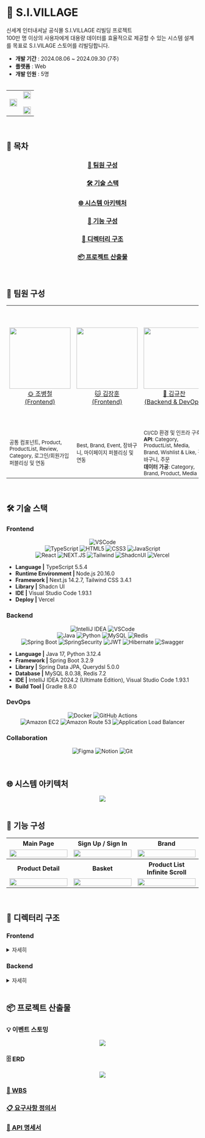 # 🛒 S.I.VILLAGE
신세계 인터내셔날 공식몰 S.I.VILLAGE 리빌딩 프로젝트 <br>
100만 명 이상의 사용자에게 대용량 데이터를 효율적으로 제공할 수 있는 시스템 설계를 목표로 S.I.VILAGE 스토어를 리빌딩합니다.

- **개발 기간** : 2024.08.06 ~ 2024.09.30 (7주)
- **플랫폼** : Web
- **개발 인원** : 5명 <br><br>

<table align="center">
  <tbody align="center"> 
    <tr>
      <td align="center" valign="middle" width="50%">
        <img width="100%" src="./readme-assets/thumbnail.png"  />
      </td>
      <td align="center" valign="middle" width="50%">
        <div style="display: inline-block; text-align: center;">
          <img width="100%" src="./readme-assets/sivillage_logo.png" /> <br><br>
          <img width="100%" src="./readme-assets/service_access_qr.png" />
        </div>
      </td>
    </tr>
  </tbody>
</table> <br>


## 🔎 목차
<div align="center">

### <a href="#developers">🌟 팀원 구성</a>
### <a href="#techStack">🛠️ 기술 스택</a>
### <a href="#systemArchitecture">🌐 시스템 아키텍처</a>
### <a href="#skills">📲 기능 구성</a>
### <a href="#directories">📂 디렉터리 구조</a>
### <a href="#projectDeliverables">📦 프로젝트 산출물</a>
</div>
<br>

## 🌟 팀원 구성
<a name="developers"></a>
<div align="center">
<table>
    <tr>
        <td height="320px" align="center"> <a href="https://github.com/bbang7">
            <img src="./readme-assets/jo-byeong-cheol.png" width="160px" /> <br> 🌞 조병철 <br>(Frontend) </a> <br></td>
        <td height="320px" align="center"> <a href="https://github.com/jangdebug">
            <img src="./readme-assets/kim-jang-hoon.png" width="160px" /> <br> 🐱 김장훈 <br>(Frontend) </a> <br></td>
        <td height="320px" align="center"> <a href="https://github.com/gyudol">
            <img src="./readme-assets/kim-gyu-chan.png" width="160px" /> <br> 🐹 김규찬 <br>(Backend & DevOps) </a> <br></td>
        <td height="320px" align="center"> <a href="https://github.com/aidzero01">
            <img src="./readme-assets/kim-seong-soo.png" width="160px" /> <br> 😈 김성수 <br>(Backend) </a> <br></td>
        <td height="320px" align="center"> <a href="https://github.com/everydayday">
            <img src="./readme-assets/kim-dae-hee.png" width="160px" /> <br> 👨🏻‍💻 김대희 <br>(Backend) </a> <br></td>
    </tr>
    <tr>
      <td width="160px">
        <sub>
          공통 컴포넌트, Product, ProductList, Review, Category, 로그인/회원가입 퍼블리싱 및 연동
        </sub>
      </td>
      <td width="160px">
        <sub>
          Best, Brand, Event, 장바구니, 마이페이지 퍼블리싱 및 연동
        </sub>
      </td>
      <td width="160px">
        <sub>
        CI/CD 환경 및 인프라 구축 <br>
        <strong>API</strong>: Category, ProductList, Media, Brand, Wishlist & Like, 장바구니, 주문 <br>
        <strong>데이터 가공</strong>: Category, Brand, Product, Media
        </sub>
      </td>
      <td width="160px">
        <sub>
          Spring Security, JWT <br>
          <strong>API</strong>: Review, Statistics, 로그인/회원가입, 마이페이지 <br>
        <strong>데이터 가공</strong>: Review
        </sub>
        </sub>
      </td>
      <td width="160px">
        <sub>
          <strong>API</strong>: Product, Product Option <br>
        <strong>데이터 가공</strong>: ProductOption
      </td>
    </tr>
</table>
</div>
<br>

## 🛠️ 기술 스택
<a name="techStack"></a>
### Frontend

<div align="center">

![VSCode](https://img.shields.io/badge/VisualStudioCode-007ACC?style=for-the-badge&logo=VisualStudioCode&logoColor=white)<br>
![TypeScript](https://img.shields.io/badge/TypeScript-007ACC?style=for-the-badge&logo=typescript&logoColor=white)
![HTML5](https://img.shields.io/badge/html5-%23E34F26.svg?style=for-the-badge&logo=html5&logoColor=white)
![CSS3](https://img.shields.io/badge/css3-%231572B6.svg?style=for-the-badge&logo=css3&logoColor=white)
![JavaScript](https://img.shields.io/badge/javascript-F7DF1E?style=for-the-badge&logo=javascript&logoColor=white)<br>
![React](https://img.shields.io/badge/react-61DAFB?style=for-the-badge&logo=react&logoColor=white)
![NEXT.JS](https://img.shields.io/badge/Next.js-000000?style=for-the-badge&logo=Next.js&logoColor=white)
![Tailwind](https://img.shields.io/badge/TailwindCSS-06B6D4?style=for-the-badge&logo=TailwindCSS&logoColor=white)
![ShadcnUI](https://img.shields.io/badge/shadcnui-000000.svg?style=for-the-badge&logo=shadcnui&logoColor=#000000)
![Vercel](https://img.shields.io/badge/vercel-%23000000.svg?style=for-the-badge&logo=vercel&logoColor=white)
</div>

- **Language |** TypeScript 5.5.4
- **Runtime Environment |** Node.js 20.16.0
- **Framework |** Next.js 14.2.7, Tailwind CSS 3.4.1
- **Library |** Shadcn UI
- **IDE |** Visual Studio Code 1.93.1
- **Deploy |** Vercel

### Backend
<div align="center">

![IntelliJ IDEA](https://img.shields.io/badge/intellijidea-000000.svg?&style=for-the-badge&logo=intellijidea&logoColor=white)
![VSCode](https://img.shields.io/badge/VisualStudioCode-007ACC?style=for-the-badge&logo=VisualStudioCode&logoColor=white)<br>
![Java](https://img.shields.io/badge/java-%23ED8B00.svg?style=for-the-badge&logo=openjdk&logoColor=white)
![Python](https://img.shields.io/badge/python-3670A0?style=for-the-badge&logo=python&logoColor=ffdd54)
![MySQL](https://img.shields.io/badge/MySQL-4479A1.svg?&style=for-the-badge&logo=MySQL&logoColor=white)
![Redis](https://img.shields.io/badge/redis-%23DD0031.svg?style=for-the-badge&logo=redis&logoColor=white)<br>
![Spring Boot](https://img.shields.io/badge/springboot-6DB33F.svg?&style=for-the-badge&logo=springboot&logoColor=white)
![SpringSecurity](https://img.shields.io/badge/springsecurity-6DB33F?style=for-the-badge&logo=springsecurity&logoColor=white)
![JWT](https://img.shields.io/badge/JWT-black?style=for-the-badge&logo=JSON%20web%20tokens)
![Hibernate](https://img.shields.io/badge/Hibernate-59666C?style=for-the-badge&logo=Hibernate&logoColor=white)
![Swagger](https://img.shields.io/badge/-Swagger-%23Clojure?style=for-the-badge&logo=swagger&logoColor=white)
</div>

- **Language |** Java 17, Python 3.12.4
- **Framework |** Spring Boot 3.2.9
- **Library |** Spring Data JPA, Querydsl 5.0.0
- **Database |** MySQL 8.0.38, Redis 7.2
- **IDE |** IntelliJ IDEA 2024.2 (Ultimate Edition), Visual Studio Code 1.93.1
- **Build Tool |** Gradle 8.8.0

### DevOps
<div align="center">

![Docker](https://img.shields.io/badge/docker-%230db7ed.svg?style=for-the-badge&logo=docker&logoColor=white)
![GitHub Actions](https://img.shields.io/badge/github%20actions-%232671E5.svg?style=for-the-badge&logo=githubactions&logoColor=white)<br>
![Amazon EC2](https://img.shields.io/badge/amazonec2-FF9900.svg?style=for-the-badge&logo=amazonec2&logoColor=white)
![Amazon Route 53](https://img.shields.io/badge/amazonroute53-8C4FFF.svg?style=for-the-badge&logo=amazonroute53&logoColor=white)
![Application Load Balancer](https://img.shields.io/badge/awselasticloadbalancing-8C4FFF.svg?style=for-the-badge&logo=awselasticloadbalancing&logoColor=white)
</div>

### Collaboration
<div align="center">

![Figma](https://img.shields.io/badge/figma-%23F24E1E.svg?style=for-the-badge&logo=figma&logoColor=white)
![Notion](https://img.shields.io/badge/notion-000000.svg?style=for-the-badge&logo=notion&logoColor=white)
![Git](https://img.shields.io/badge/git-%23F05033.svg?style=for-the-badge&logo=git&logoColor=white)
</div>
<br>

## 🌐 시스템 아키텍처
<a name="systemArchitecture"></a>
<div align="center"> 

<img src="./readme-assets/architecture.png"/>
</div>
<br>

## 📲 기능 구성
<a name="skills"></a>
<div align="center"> 
<table>
  <tbody align="center"> 
    <tr> <th style="text-align: center"> Main Page </th> <th style="text-align: center"> Sign Up / Sign In </th> <th style="text-align: center"> Brand </th> </tr>
    <tr> <td width="33%"><img width="100%" src="./readme-assets/main_page.gif"/></td> 
    <td width="33%"><img width="100%" src="./readme-assets/signin_signup.gif"/></td> 
      <td width="33%"><img width="100%" src="./readme-assets/brand.gif"/></td> </tr>
    <tr> <th style="text-align: center"> Product Detail </th> <th style="text-align: center"> Basket </th> <th style="text-align: center"> Product List Infinite Scroll </th> </tr>
    <tr> <td width="33%"><img width="100%" src="./readme-assets/product_detail.gif"/></td> <td width="33%"><img width="100%" src="./readme-assets/basket.gif"/></td> 
      <td width="33%"><img width="100%" src="./readme-assets/product_list_infinite_scroll.gif"/></td> </tr>
  </tbody>
</table>
</div>
<br>

## 📂 디렉터리 구조
<a name="directories"></a>
### Frontend
<details align="left">
  <summary>
    자세히
  </summary>

  ```
  📦frontfend
 ┣ 📂.husky
 ┣ 📂public
 ┃ ┣ 📂assets
 ┃ ┃ ┗ 📂fonts
 ┣ 📂src
 ┃ ┣ 📂actions
 ┃ ┃ ┣ 📂auth
 ┃ ┃ ┣ 📂basket
 ┃ ┃ ┣ 📂best
 ┃ ┃ ┣ 📂brand
 ┃ ┃ ┣ 📂category
 ┃ ┃ ┣ 📂event
 ┃ ┃ ┣ 📂like
 ┃ ┃ ┣ 📂main
 ┃ ┃ ┣ 📂mypage
 ┃ ┃ ┣ 📂order
 ┃ ┃ ┣ 📂product
 ┃ ┃ ┗ 📂review
 ┃ ┣ 📂app
 ┃ ┃ ┣ 📂(auth)
 ┃ ┃ ┃ ┣ 📂sign-in
 ┃ ┃ ┃ ┃ ┣ 📂find-account
 ┃ ┃ ┃ ┃ ┣ 📂find-result
 ┃ ┃ ┃ ┣ 📂sign-up
 ┃ ┃ ┃ ┃ ┣ 📂phone
 ┃ ┃ ┃ ┃ ┣ 📂simple
 ┃ ┃ ┣ 📂(main)
 ┃ ┃ ┃ ┣ 📂best
 ┃ ┃ ┃ ┃ ┣ 📂gift
 ┃ ┃ ┃ ┃ ┣ 📂popular
 ┃ ┃ ┃ ┃ ┣ 📂view
 ┃ ┃ ┃ ┣ 📂event
 ┃ ┃ ┣ 📂api
 ┃ ┃ ┃ ┗ 📂auth
 ┃ ┃ ┃ ┃ ┗ 📂[...nextauth]
 ┃ ┃ ┣ 📂basket
 ┃ ┃ ┃ ┣ 📂regular
 ┃ ┃ ┣ 📂brand
 ┃ ┃ ┃ ┣ 📂favorite
 ┃ ┃ ┣ 📂category
 ┃ ┃ ┣ 📂config
 ┃ ┃ ┣ 📂context
 ┃ ┃ ┣ 📂event-detail
 ┃ ┃ ┃ ┣ 📂[id]
 ┃ ┃ ┃ ┃ ┣ 📂@category
 ┃ ┃ ┃ ┃ ┣ 📂@relation
 ┃ ┃ ┣ 📂mypage
 ┃ ┃ ┃ ┣ 📂beautysize
 ┃ ┃ ┃ ┃ ┣ 📂beauty
 ┃ ┃ ┃ ┣ 📂delivery-info
 ┃ ┃ ┃ ┃ ┣ 📂account
 ┃ ┃ ┃ ┃ ┣ 📂add
 ┃ ┃ ┃ ┃ ┣ 📂modify
 ┃ ┃ ┃ ┣ 📂modPassword
 ┃ ┃ ┃ ┣ 📂order
 ┃ ┃ ┃ ┣ 📂review
 ┃ ┃ ┃ ┃ ┣ 📂products
 ┃ ┃ ┃ ┣ 📂searchwish
 ┃ ┃ ┃ ┃ ┣ 📂events
 ┃ ┃ ┣ 📂order
 ┃ ┃ ┣ 📂product
 ┃ ┃ ┃ ┣ 📂[[...slug]]
 ┃ ┃ ┣ 📂product-detail
 ┃ ┃ ┃ ┣ 📂[id]
 ┃ ┃ ┃ ┃ ┣ 📂@review
 ┃ ┃ ┃ ┃ ┣ 📂@summary
 ┃ ┃ ┣ 📂providers
 ┃ ┃ ┣ 📂reviews
 ┃ ┃ ┃ ┗ 📂[id]
 ┃ ┣ 📂components
 ┃ ┃ ┣ 📂basket
 ┃ ┃ ┣ 📂best
 ┃ ┃ ┣ 📂brand
 ┃ ┃ ┣ 📂category
 ┃ ┃ ┣ 📂dummy
 ┃ ┃ ┣ 📂event
 ┃ ┃ ┃ ┣ 📂detail
 ┃ ┃ ┣ 📂find-account
 ┃ ┃ ┣ 📂icons
 ┃ ┃ ┃ ┣ 📂auth-service-header
 ┃ ┃ ┃ ┣ 📂basket
 ┃ ┃ ┃ ┣ 📂best
 ┃ ┃ ┃ ┣ 📂bottom-navigation
 ┃ ┃ ┃ ┣ 📂brand
 ┃ ┃ ┃ ┣ 📂footer
 ┃ ┃ ┃ ┣ 📂main-header
 ┃ ┃ ┃ ┣ 📂mypage
 ┃ ┃ ┃ ┣ 📂product
 ┃ ┃ ┃ ┣ 📂product-cat-info-header
 ┃ ┃ ┃ ┣ 📂product-detail
 ┃ ┃ ┃ ┣ 📂product-list-header
 ┃ ┃ ┃ ┣ 📂review
 ┃ ┃ ┃ ┣ 📂sign-in
 ┃ ┃ ┃ ┣ 📂sign-up
 ┃ ┃ ┃ ┗ 📂to-top-button
 ┃ ┃ ┣ 📂layout
 ┃ ┃ ┣ 📂main
 ┃ ┃ ┣ 📂mypage
 ┃ ┃ ┃ ┣ 📂myBeautySize
 ┃ ┃ ┃ ┣ 📂myDelivery
 ┃ ┃ ┃ ┃ ┣ 📂addDelivery
 ┃ ┃ ┃ ┃ ┣ 📂modifyDelivery
 ┃ ┃ ┃ ┣ 📂myInfoCategory
 ┃ ┃ ┃ ┣ 📂myInfoLookUp
 ┃ ┃ ┃ ┣ 📂myInfoTop
 ┃ ┃ ┃ ┣ 📂myPassword
 ┃ ┃ ┃ ┣ 📂myReview
 ┃ ┃ ┃ ┣ 📂myWish
 ┃ ┃ ┃ ┣ 📂order
 ┃ ┃ ┣ 📂order
 ┃ ┃ ┣ 📂product
 ┃ ┃ ┣ 📂product-detail
 ┃ ┃ ┣ 📂rank
 ┃ ┃ ┣ 📂review
 ┃ ┃ ┣ 📂sign-in
 ┃ ┃ ┣ 📂sign-up
 ┃ ┃ ┃ ┣ 📂simple
 ┃ ┃ ┃ ┃ ┣ 📂esseitial-form-item
 ┃ ┃ ┃ ┃ ┣ 📂optional-form-item
 ┃ ┃ ┣ 📂ui
 ┃ ┃ ┗ 📂util
 ┃ ┣ 📂datas
 ┃ ┃ ┗ 📂dummy
 ┃ ┃ ┃ ┣ 📂basket
 ┃ ┃ ┃ ┣ 📂best
 ┃ ┃ ┃ ┣ 📂brand
 ┃ ┃ ┃ ┣ 📂category
 ┃ ┃ ┃ ┣ 📂event
 ┃ ┃ ┃ ┣ 📂main
 ┃ ┃ ┃ ┣ 📂mypage
 ┃ ┃ ┃ ┣ 📂order
 ┃ ┃ ┃ ┣ 📂product
 ┃ ┃ ┃ ┣ 📂review
 ┃ ┃ ┃ ┗ 📂sign-up
 ┃ ┣ 📂hooks
 ┃ ┣ 📂lib
 ┃ ┣ 📂types
 ┣ 📜.eslintrc.json
 ┣ 📜.gitignore
 ┣ 📜.prettierignore
 ┣ 📜.prettierrc.json
 ┣ 📜components.json
 ┣ 📜next.config.mjs
 ┣ 📜package-lock.json
 ┣ 📜package.json
 ┣ 📜postcss.config.mjs
 ┣ 📜README.md
 ┣ 📜tailwind.config.ts
 ┗ 📜tsconfig.json
  ```
</details>

### Backend
<details align="left">
  <summary>
    자세히
  </summary>

  ```
  📦backend
 ┣ 📂.github
 ┃ ┣ 📂ISSUE_TEMPLATE
 ┃ ┣ 📂workflows
 ┣ 📂gradle
 ┃ ┗ 📂wrapper
 ┣ 📂src
 ┃ ┣ 📂main
 ┃ ┃ ┗ 📂java
 ┃ ┃ ┃ ┗ 📂com
 ┃ ┃ ┃ ┃ ┗ 📂jokim
 ┃ ┃ ┃ ┃ ┃ ┗ 📂sivillage
 ┃ ┃ ┃ ┃ ┃ ┃ ┣ 📂api
 ┃ ┃ ┃ ┃ ┃ ┃ ┃ ┣ 📂basket
 ┃ ┃ ┃ ┃ ┃ ┃ ┃ ┃ ┣ 📂application
 ┃ ┃ ┃ ┃ ┃ ┃ ┃ ┃ ┣ 📂domain
 ┃ ┃ ┃ ┃ ┃ ┃ ┃ ┃ ┣ 📂dto
 ┃ ┃ ┃ ┃ ┃ ┃ ┃ ┃ ┃ ┣ 📂in
 ┃ ┃ ┃ ┃ ┃ ┃ ┃ ┃ ┃ ┗ 📂out
 ┃ ┃ ┃ ┃ ┃ ┃ ┃ ┃ ┣ 📂infrastructure
 ┃ ┃ ┃ ┃ ┃ ┃ ┃ ┃ ┣ 📂presentation
 ┃ ┃ ┃ ┃ ┃ ┃ ┃ ┃ ┗ 📂vo
 ┃ ┃ ┃ ┃ ┃ ┃ ┃ ┃ ┃ ┣ 📂in
 ┃ ┃ ┃ ┃ ┃ ┃ ┃ ┃ ┃ ┗ 📂out
 ┃ ┃ ┃ ┃ ┃ ┃ ┃ ┣ 📂batch
 ┃ ┃ ┃ ┃ ┃ ┃ ┃ ┃ ┣ 📂domain
 ┃ ┃ ┃ ┃ ┃ ┃ ┃ ┃ ┗ 📂infrastructure
 ┃ ┃ ┃ ┃ ┃ ┃ ┃ ┣ 📂brand
 ┃ ┃ ┃ ┃ ┃ ┃ ┃ ┃ ┣ 📂application
 ┃ ┃ ┃ ┃ ┃ ┃ ┃ ┃ ┣ 📂domain
 ┃ ┃ ┃ ┃ ┃ ┃ ┃ ┃ ┣ 📂dto
 ┃ ┃ ┃ ┃ ┃ ┃ ┃ ┃ ┃ ┣ 📂in
 ┃ ┃ ┃ ┃ ┃ ┃ ┃ ┃ ┃ ┗ 📂out
 ┃ ┃ ┃ ┃ ┃ ┃ ┃ ┃ ┣ 📂infrastructure
 ┃ ┃ ┃ ┃ ┃ ┃ ┃ ┃ ┣ 📂presentation
 ┃ ┃ ┃ ┃ ┃ ┃ ┃ ┃ ┗ 📂vo
 ┃ ┃ ┃ ┃ ┃ ┃ ┃ ┃ ┃ ┣ 📂in
 ┃ ┃ ┃ ┃ ┃ ┃ ┃ ┃ ┃ ┗ 📂out
 ┃ ┃ ┃ ┃ ┃ ┃ ┃ ┣ 📂bridge
 ┃ ┃ ┃ ┃ ┃ ┃ ┃ ┃ ┣ 📂brandmedialist
 ┃ ┃ ┃ ┃ ┃ ┃ ┃ ┃ ┃ ┣ 📂application
 ┃ ┃ ┃ ┃ ┃ ┃ ┃ ┃ ┃ ┣ 📂domain
 ┃ ┃ ┃ ┃ ┃ ┃ ┃ ┃ ┃ ┣ 📂dto
 ┃ ┃ ┃ ┃ ┃ ┃ ┃ ┃ ┃ ┃ ┣ 📂in
 ┃ ┃ ┃ ┃ ┃ ┃ ┃ ┃ ┃ ┃ ┗ 📂out
 ┃ ┃ ┃ ┃ ┃ ┃ ┃ ┃ ┃ ┣ 📂infrastructure
 ┃ ┃ ┃ ┃ ┃ ┃ ┃ ┃ ┃ ┣ 📂presentation
 ┃ ┃ ┃ ┃ ┃ ┃ ┃ ┃ ┃ ┗ 📂vo
 ┃ ┃ ┃ ┃ ┃ ┃ ┃ ┃ ┃ ┃ ┣ 📂in
 ┃ ┃ ┃ ┃ ┃ ┃ ┃ ┃ ┃ ┃ ┗ 📂out
 ┃ ┃ ┃ ┃ ┃ ┃ ┃ ┃ ┣ 📂eventmedialist
 ┃ ┃ ┃ ┃ ┃ ┃ ┃ ┃ ┃ ┣ 📂application
 ┃ ┃ ┃ ┃ ┃ ┃ ┃ ┃ ┃ ┣ 📂domain
 ┃ ┃ ┃ ┃ ┃ ┃ ┃ ┃ ┃ ┣ 📂dto
 ┃ ┃ ┃ ┃ ┃ ┃ ┃ ┃ ┃ ┃ ┣ 📂in
 ┃ ┃ ┃ ┃ ┃ ┃ ┃ ┃ ┃ ┃ ┗ 📂out
 ┃ ┃ ┃ ┃ ┃ ┃ ┃ ┃ ┃ ┣ 📂infrastructure
 ┃ ┃ ┃ ┃ ┃ ┃ ┃ ┃ ┃ ┣ 📂presentation
 ┃ ┃ ┃ ┃ ┃ ┃ ┃ ┃ ┃ ┗ 📂vo
 ┃ ┃ ┃ ┃ ┃ ┃ ┃ ┃ ┃ ┃ ┣ 📂in
 ┃ ┃ ┃ ┃ ┃ ┃ ┃ ┃ ┃ ┃ ┗ 📂out
 ┃ ┃ ┃ ┃ ┃ ┃ ┃ ┃ ┣ 📂productcategorylist
 ┃ ┃ ┃ ┃ ┃ ┃ ┃ ┃ ┃ ┣ 📂application
 ┃ ┃ ┃ ┃ ┃ ┃ ┃ ┃ ┃ ┣ 📂domain
 ┃ ┃ ┃ ┃ ┃ ┃ ┃ ┃ ┃ ┣ 📂dto
 ┃ ┃ ┃ ┃ ┃ ┃ ┃ ┃ ┃ ┣ 📂infrastructure
 ┃ ┃ ┃ ┃ ┃ ┃ ┃ ┃ ┃ ┣ 📂presentation
 ┃ ┃ ┃ ┃ ┃ ┃ ┃ ┃ ┃ ┗ 📂vo
 ┃ ┃ ┃ ┃ ┃ ┃ ┃ ┃ ┣ 📂productmedialist
 ┃ ┃ ┃ ┃ ┃ ┃ ┃ ┃ ┃ ┣ 📂application
 ┃ ┃ ┃ ┃ ┃ ┃ ┃ ┃ ┃ ┣ 📂domain
 ┃ ┃ ┃ ┃ ┃ ┃ ┃ ┃ ┃ ┣ 📂dto
 ┃ ┃ ┃ ┃ ┃ ┃ ┃ ┃ ┃ ┃ ┣ 📂in
 ┃ ┃ ┃ ┃ ┃ ┃ ┃ ┃ ┃ ┃ ┗ 📂out
 ┃ ┃ ┃ ┃ ┃ ┃ ┃ ┃ ┃ ┣ 📂infrastructure
 ┃ ┃ ┃ ┃ ┃ ┃ ┃ ┃ ┃ ┣ 📂presentation
 ┃ ┃ ┃ ┃ ┃ ┃ ┃ ┃ ┃ ┗ 📂vo
 ┃ ┃ ┃ ┃ ┃ ┃ ┃ ┃ ┃ ┃ ┣ 📂in
 ┃ ┃ ┃ ┃ ┃ ┃ ┃ ┃ ┃ ┃ ┗ 📂out
 ┃ ┃ ┃ ┃ ┃ ┃ ┃ ┃ ┗ 📂reviewmedialist
 ┃ ┃ ┃ ┃ ┃ ┃ ┃ ┃ ┃ ┣ 📂application
 ┃ ┃ ┃ ┃ ┃ ┃ ┃ ┃ ┃ ┣ 📂domain
 ┃ ┃ ┃ ┃ ┃ ┃ ┃ ┃ ┃ ┣ 📂dto
 ┃ ┃ ┃ ┃ ┃ ┃ ┃ ┃ ┃ ┃ ┣ 📂in
 ┃ ┃ ┃ ┃ ┃ ┃ ┃ ┃ ┃ ┃ ┗ 📂out
 ┃ ┃ ┃ ┃ ┃ ┃ ┃ ┃ ┃ ┣ 📂infrastructure
 ┃ ┃ ┃ ┃ ┃ ┃ ┃ ┃ ┃ ┣ 📂presentation
 ┃ ┃ ┃ ┃ ┃ ┃ ┃ ┃ ┃ ┗ 📂vo
 ┃ ┃ ┃ ┃ ┃ ┃ ┃ ┃ ┃ ┃ ┣ 📂in
 ┃ ┃ ┃ ┃ ┃ ┃ ┃ ┃ ┃ ┃ ┗ 📂out
 ┃ ┃ ┃ ┃ ┃ ┃ ┃ ┣ 📂category
 ┃ ┃ ┃ ┃ ┃ ┃ ┃ ┃ ┣ 📂application
 ┃ ┃ ┃ ┃ ┃ ┃ ┃ ┃ ┣ 📂domain
 ┃ ┃ ┃ ┃ ┃ ┃ ┃ ┃ ┣ 📂dto
 ┃ ┃ ┃ ┃ ┃ ┃ ┃ ┃ ┣ 📂infrastructure
 ┃ ┃ ┃ ┃ ┃ ┃ ┃ ┃ ┣ 📂presentation
 ┃ ┃ ┃ ┃ ┃ ┃ ┃ ┃ ┗ 📂vo
 ┃ ┃ ┃ ┃ ┃ ┃ ┃ ┃ ┃ ┣ 📂in
 ┃ ┃ ┃ ┃ ┃ ┃ ┃ ┃ ┃ ┗ 📂out
 ┃ ┃ ┃ ┃ ┃ ┃ ┃ ┣ 📂customer
 ┃ ┃ ┃ ┃ ┃ ┃ ┃ ┃ ┣ 📂application
 ┃ ┃ ┃ ┃ ┃ ┃ ┃ ┃ ┣ 📂domain
 ┃ ┃ ┃ ┃ ┃ ┃ ┃ ┃ ┣ 📂dto
 ┃ ┃ ┃ ┃ ┃ ┃ ┃ ┃ ┃ ┣ 📂in
 ┃ ┃ ┃ ┃ ┃ ┃ ┃ ┃ ┃ ┣ 📂out
 ┃ ┃ ┃ ┃ ┃ ┃ ┃ ┃ ┣ 📂entity
 ┃ ┃ ┃ ┃ ┃ ┃ ┃ ┃ ┣ 📂infrastructure
 ┃ ┃ ┃ ┃ ┃ ┃ ┃ ┃ ┣ 📂presentation
 ┃ ┃ ┃ ┃ ┃ ┃ ┃ ┃ ┗ 📂vo
 ┃ ┃ ┃ ┃ ┃ ┃ ┃ ┃ ┃ ┣ 📂in
 ┃ ┃ ┃ ┃ ┃ ┃ ┃ ┃ ┃ ┣ 📂out
 ┃ ┃ ┃ ┃ ┃ ┃ ┃ ┣ 📂event
 ┃ ┃ ┃ ┃ ┃ ┃ ┃ ┃ ┣ 📂application
 ┃ ┃ ┃ ┃ ┃ ┃ ┃ ┃ ┣ 📂domain
 ┃ ┃ ┃ ┃ ┃ ┃ ┃ ┃ ┣ 📂dto
 ┃ ┃ ┃ ┃ ┃ ┃ ┃ ┃ ┣ 📂infrastructure
 ┃ ┃ ┃ ┃ ┃ ┃ ┃ ┃ ┗ 📂presentation
 ┃ ┃ ┃ ┃ ┃ ┃ ┃ ┣ 📂hashtag
 ┃ ┃ ┃ ┃ ┃ ┃ ┃ ┃ ┣ 📂domain
 ┃ ┃ ┃ ┃ ┃ ┃ ┃ ┃ ┣ 📂dto
 ┃ ┃ ┃ ┃ ┃ ┃ ┃ ┃ ┣ 📂infrastructure
 ┃ ┃ ┃ ┃ ┃ ┃ ┃ ┃ ┗ 📂vo
 ┃ ┃ ┃ ┃ ┃ ┃ ┃ ┣ 📂media
 ┃ ┃ ┃ ┃ ┃ ┃ ┃ ┃ ┣ 📂application
 ┃ ┃ ┃ ┃ ┃ ┃ ┃ ┃ ┣ 📂domain
 ┃ ┃ ┃ ┃ ┃ ┃ ┃ ┃ ┣ 📂dto
 ┃ ┃ ┃ ┃ ┃ ┃ ┃ ┃ ┣ 📂infrastructure
 ┃ ┃ ┃ ┃ ┃ ┃ ┃ ┃ ┣ 📂presentation
 ┃ ┃ ┃ ┃ ┃ ┃ ┃ ┃ ┗ 📂vo
 ┃ ┃ ┃ ┃ ┃ ┃ ┃ ┃ ┃ ┣ 📂in
 ┃ ┃ ┃ ┃ ┃ ┃ ┃ ┃ ┃ ┗ 📂out
 ┃ ┃ ┃ ┃ ┃ ┃ ┃ ┣ 📂product
 ┃ ┃ ┃ ┃ ┃ ┃ ┃ ┃ ┣ 📂application
 ┃ ┃ ┃ ┃ ┃ ┃ ┃ ┃ ┣ 📂domain
 ┃ ┃ ┃ ┃ ┃ ┃ ┃ ┃ ┃ ┣ 📂option
 ┃ ┃ ┃ ┃ ┃ ┃ ┃ ┃ ┣ 📂dto
 ┃ ┃ ┃ ┃ ┃ ┃ ┃ ┃ ┃ ┣ 📂in
 ┃ ┃ ┃ ┃ ┃ ┃ ┃ ┃ ┃ ┗ 📂out
 ┃ ┃ ┃ ┃ ┃ ┃ ┃ ┃ ┃ ┃ ┣ 📂option
 ┃ ┃ ┃ ┃ ┃ ┃ ┃ ┃ ┣ 📂infrastructure
 ┃ ┃ ┃ ┃ ┃ ┃ ┃ ┃ ┣ 📂presentation
 ┃ ┃ ┃ ┃ ┃ ┃ ┃ ┃ ┗ 📂vo
 ┃ ┃ ┃ ┃ ┃ ┃ ┃ ┃ ┃ ┣ 📂in
 ┃ ┃ ┃ ┃ ┃ ┃ ┃ ┃ ┃ ┗ 📂out
 ┃ ┃ ┃ ┃ ┃ ┃ ┃ ┣ 📂purchase
 ┃ ┃ ┃ ┃ ┃ ┃ ┃ ┃ ┣ 📂application
 ┃ ┃ ┃ ┃ ┃ ┃ ┃ ┃ ┣ 📂domain
 ┃ ┃ ┃ ┃ ┃ ┃ ┃ ┃ ┣ 📂dto
 ┃ ┃ ┃ ┃ ┃ ┃ ┃ ┃ ┃ ┣ 📂in
 ┃ ┃ ┃ ┃ ┃ ┃ ┃ ┃ ┃ ┗ 📂out
 ┃ ┃ ┃ ┃ ┃ ┃ ┃ ┃ ┣ 📂infrastructure
 ┃ ┃ ┃ ┃ ┃ ┃ ┃ ┃ ┣ 📂presentation
 ┃ ┃ ┃ ┃ ┃ ┃ ┃ ┃ ┗ 📂vo
 ┃ ┃ ┃ ┃ ┃ ┃ ┃ ┃ ┃ ┣ 📂in
 ┃ ┃ ┃ ┃ ┃ ┃ ┃ ┃ ┃ ┗ 📂out
 ┃ ┃ ┃ ┃ ┃ ┃ ┃ ┣ 📂review
 ┃ ┃ ┃ ┃ ┃ ┃ ┃ ┃ ┣ 📂application
 ┃ ┃ ┃ ┃ ┃ ┃ ┃ ┃ ┣ 📂domain
 ┃ ┃ ┃ ┃ ┃ ┃ ┃ ┃ ┣ 📂dto
 ┃ ┃ ┃ ┃ ┃ ┃ ┃ ┃ ┃ ┣ 📂in
 ┃ ┃ ┃ ┃ ┃ ┃ ┃ ┃ ┃ ┗ 📂out
 ┃ ┃ ┃ ┃ ┃ ┃ ┃ ┃ ┣ 📂infrastructure
 ┃ ┃ ┃ ┃ ┃ ┃ ┃ ┃ ┣ 📂presentation
 ┃ ┃ ┃ ┃ ┃ ┃ ┃ ┃ ┗ 📂vo
 ┃ ┃ ┃ ┃ ┃ ┃ ┃ ┃ ┃ ┣ 📂in
 ┃ ┃ ┃ ┃ ┃ ┃ ┃ ┃ ┃ ┗ 📂out
 ┃ ┃ ┃ ┃ ┃ ┃ ┃ ┣ 📂trending
 ┃ ┃ ┃ ┃ ┃ ┃ ┃ ┃ ┣ 📂bestproduct
 ┃ ┃ ┃ ┃ ┃ ┃ ┃ ┃ ┃ ┣ 📂application
 ┃ ┃ ┃ ┃ ┃ ┃ ┃ ┃ ┃ ┣ 📂domain
 ┃ ┃ ┃ ┃ ┃ ┃ ┃ ┃ ┃ ┣ 📂dto
 ┃ ┃ ┃ ┃ ┃ ┃ ┃ ┃ ┃ ┣ 📂infrastructure
 ┃ ┃ ┃ ┃ ┃ ┃ ┃ ┃ ┃ ┣ 📂presentation
 ┃ ┃ ┃ ┃ ┃ ┃ ┃ ┃ ┃ ┗ 📂vo
 ┃ ┃ ┃ ┃ ┃ ┃ ┃ ┃ ┗ 📂mostviewproduct
 ┃ ┃ ┃ ┃ ┃ ┃ ┃ ┃ ┃ ┣ 📂application
 ┃ ┃ ┃ ┃ ┃ ┃ ┃ ┃ ┃ ┣ 📂domain
 ┃ ┃ ┃ ┃ ┃ ┃ ┃ ┃ ┃ ┣ 📂dto
 ┃ ┃ ┃ ┃ ┃ ┃ ┃ ┃ ┃ ┣ 📂infrastructure
 ┃ ┃ ┃ ┃ ┃ ┃ ┃ ┃ ┃ ┣ 📂presentation
 ┃ ┃ ┃ ┃ ┃ ┃ ┃ ┃ ┃ ┗ 📂vo
 ┃ ┃ ┃ ┃ ┃ ┃ ┃ ┗ 📂wishlist
 ┃ ┃ ┃ ┃ ┃ ┃ ┃ ┃ ┣ 📂brandwishlist
 ┃ ┃ ┃ ┃ ┃ ┃ ┃ ┃ ┃ ┣ 📂application
 ┃ ┃ ┃ ┃ ┃ ┃ ┃ ┃ ┃ ┣ 📂domain
 ┃ ┃ ┃ ┃ ┃ ┃ ┃ ┃ ┃ ┣ 📂dto
 ┃ ┃ ┃ ┃ ┃ ┃ ┃ ┃ ┃ ┣ 📂infrastructure
 ┃ ┃ ┃ ┃ ┃ ┃ ┃ ┃ ┃ ┣ 📂presentation
 ┃ ┃ ┃ ┃ ┃ ┃ ┃ ┃ ┃ ┗ 📂vo
 ┃ ┃ ┃ ┃ ┃ ┃ ┃ ┃ ┃ ┃ ┣ 📂in
 ┃ ┃ ┃ ┃ ┃ ┃ ┃ ┃ ┃ ┃ ┗ 📂out
 ┃ ┃ ┃ ┃ ┃ ┃ ┃ ┃ ┣ 📂eventwishlist
 ┃ ┃ ┃ ┃ ┃ ┃ ┃ ┃ ┃ ┣ 📂application
 ┃ ┃ ┃ ┃ ┃ ┃ ┃ ┃ ┃ ┣ 📂domain
 ┃ ┃ ┃ ┃ ┃ ┃ ┃ ┃ ┃ ┣ 📂dto
 ┃ ┃ ┃ ┃ ┃ ┃ ┃ ┃ ┃ ┣ 📂infrastructure
 ┃ ┃ ┃ ┃ ┃ ┃ ┃ ┃ ┃ ┣ 📂presentation
 ┃ ┃ ┃ ┃ ┃ ┃ ┃ ┃ ┃ ┗ 📂vo
 ┃ ┃ ┃ ┃ ┃ ┃ ┃ ┃ ┃ ┃ ┣ 📂in
 ┃ ┃ ┃ ┃ ┃ ┃ ┃ ┃ ┃ ┃ ┗ 📂out
 ┃ ┃ ┃ ┃ ┃ ┃ ┃ ┃ ┣ 📂productwishlist
 ┃ ┃ ┃ ┃ ┃ ┃ ┃ ┃ ┃ ┣ 📂application
 ┃ ┃ ┃ ┃ ┃ ┃ ┃ ┃ ┃ ┣ 📂domain
 ┃ ┃ ┃ ┃ ┃ ┃ ┃ ┃ ┃ ┣ 📂dto
 ┃ ┃ ┃ ┃ ┃ ┃ ┃ ┃ ┃ ┣ 📂infrastructure
 ┃ ┃ ┃ ┃ ┃ ┃ ┃ ┃ ┃ ┣ 📂presentation
 ┃ ┃ ┃ ┃ ┃ ┃ ┃ ┃ ┃ ┗ 📂vo
 ┃ ┃ ┃ ┃ ┃ ┃ ┃ ┃ ┃ ┃ ┣ 📂in
 ┃ ┃ ┃ ┃ ┃ ┃ ┃ ┃ ┃ ┃ ┗ 📂out
 ┃ ┃ ┃ ┃ ┃ ┃ ┃ ┃ ┗ 📂reviewlike
 ┃ ┃ ┃ ┃ ┃ ┃ ┃ ┃ ┃ ┣ 📂application
 ┃ ┃ ┃ ┃ ┃ ┃ ┃ ┃ ┃ ┣ 📂domain
 ┃ ┃ ┃ ┃ ┃ ┃ ┃ ┃ ┃ ┣ 📂dto
 ┃ ┃ ┃ ┃ ┃ ┃ ┃ ┃ ┃ ┣ 📂infrastructure
 ┃ ┃ ┃ ┃ ┃ ┃ ┃ ┃ ┃ ┣ 📂presentation
 ┃ ┃ ┃ ┃ ┃ ┃ ┃ ┃ ┃ ┗ 📂vo
 ┃ ┃ ┃ ┃ ┃ ┃ ┣ 📂common
 ┃ ┃ ┃ ┃ ┃ ┃ ┃ ┣ 📂aws
 ┃ ┃ ┃ ┃ ┃ ┃ ┃ ┣ 📂config
 ┃ ┃ ┃ ┃ ┃ ┃ ┃ ┣ 📂entity
 ┃ ┃ ┃ ┃ ┃ ┃ ┃ ┣ 📂exception
 ┃ ┃ ┃ ┃ ┃ ┃ ┃ ┣ 📂jwt
 ┃ ┃ ┃ ┃ ┃ ┃ ┃ ┣ 📂redis
 ┃ ┃ ┃ ┃ ┃ ┃ ┃ ┗ 📂utils
 ┃ ┗ 📂test
 ┃ ┃ ┗ 📂java
 ┃ ┃ ┃ ┗ 📂com
 ┃ ┃ ┃ ┃ ┗ 📂jokim
 ┃ ┃ ┃ ┃ ┃ ┗ 📂sivillage
 ┣ 📜.gitignore
 ┣ 📜build.gradle
 ┣ 📜Dockerfile
 ┣ 📜gradlew
 ┣ 📜gradlew.bat
 ┣ 📜LICENSE
 ┣ 📜README.md
 ┗ 📜settings.gradle
  ```
</details>
<br>

## 📦 프로젝트 산출물
<a name="projectDeliverables"></a>
<h3>💡 이벤트 스토밍</h3>
<div align="center"> 

<img src="./readme-assets/event_storming.png"/>
</div>

<h3>🗄️ ERD</h3>
<div align="center"> 

<img src="./readme-assets/erd_image.png"/>
</div>

<h3><a href="https://docs.google.com/spreadsheets/d/1ORgQ3SfN6lYpZYbLtl5h9VWyCNxmcLcOwg_KS7RETA0/edit?gid=118836952#gid=118836952" target="_blank">📅 WBS</a></h3>

<h3><a href="https://docs.google.com/spreadsheets/d/1ORgQ3SfN6lYpZYbLtl5h9VWyCNxmcLcOwg_KS7RETA0/edit?gid=1474673446#gid=1474673446" target="_blank">📋 요구사항 정의서</a></h3>

<h3><a href="https://docs.google.com/spreadsheets/d/1ORgQ3SfN6lYpZYbLtl5h9VWyCNxmcLcOwg_KS7RETA0/edit?gid=1680415821#gid=1680415821" target="_blank">📡 API 명세서</a></h3>
